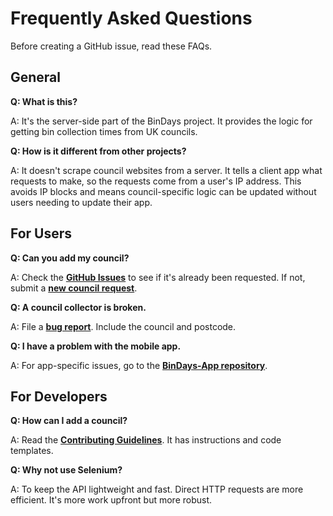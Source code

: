 # Frequently Asked Questions

Before creating a GitHub issue, read these FAQs.

## General

**Q: What is this?**

A: It's the server-side part of the BinDays project. It provides the logic for getting bin collection times from UK councils.

**Q: How is it different from other projects?**

A: It doesn't scrape council websites from a server. It tells a client app what requests to make, so the requests come from a user's IP address. This avoids IP blocks and means council-specific logic can be updated without users needing to update their app.

## For Users

**Q: Can you add my council?**

A: Check the [**GitHub Issues**](https://github.com/BadgerHobbs/BinDays-API/issues) to see if it's already been requested. If not, submit a [**new council request**](https://github.com/BadgerHobbs/BinDays-API/issues/new?template=council_request.md).

**Q: A council collector is broken.**

A: File a [**bug report**](https://github.com/BadgerHobbs/BinDays-API/issues/new?template=bug_report.md). Include the council and postcode.

**Q: I have a problem with the mobile app.**

A: For app-specific issues, go to the [**BinDays-App repository**](https://github.com/BadgerHobbs/BinDays-App/issues).

## For Developers

**Q: How can I add a council?**

A: Read the [**Contributing Guidelines**](CONTRIBUTING.md). It has instructions and code templates.

**Q: Why not use Selenium?**

A: To keep the API lightweight and fast. Direct HTTP requests are more efficient. It's more work upfront but more robust.
